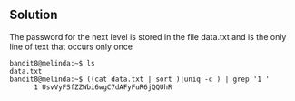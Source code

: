 ## Solution
The password for the next level is stored in the file data.txt and is the only line of text that occurs only once

```
bandit8@melinda:~$ ls
data.txt
bandit8@melinda:~$ ((cat data.txt | sort )|uniq -c ) | grep '1 '
      1 UsvVyFSfZZWbi6wgC7dAFyFuR6jQQUhR

```
